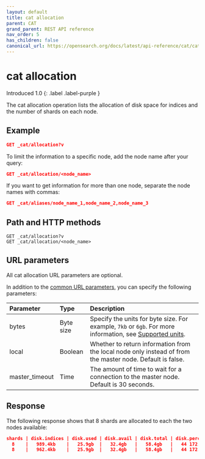 ```yaml
---
layout: default
title: cat allocation
parent: CAT
grand_parent: REST API reference
nav_order: 5
has_children: false
canonical_url: https://opensearch.org/docs/latest/api-reference/cat/cat-allocation/
---
```


# cat allocation
Introduced 1.0
{: .label .label-purple }

The cat allocation operation lists the allocation of disk space for indices and the number of shards on each node.

## Example

```json
GET _cat/allocation?v
```

To limit the information to a specific node, add the node name after your query:

```json
GET _cat/allocation/<node_name>
```

If you want to get information for more than one node, separate the node names with commas:

```json
GET _cat/aliases/node_name_1,node_name_2,node_name_3
```

## Path and HTTP methods

```
GET _cat/allocation?v
GET _cat/allocation/<node_name>
```

## URL parameters

All cat allocation URL parameters are optional.

In addition to the [common URL parameters]({{site.url}}{{site.baseurl}}/opensearch/rest-api/cat/index#common-url-parameters), you can specify the following parameters:

Parameter | Type | Description
:--- | :--- | :---
bytes | Byte size | Specify the units for byte size. For example, `7kb` or `6gb`. For more information, see [Supported units]({{site.url}}{{site.baseurl}}/opensearch/units/).
local | Boolean | Whether to return information from the local node only instead of from the master node. Default is false.
master_timeout | Time | The amount of time to wait for a connection to the master node. Default is 30 seconds.



## Response

The following response shows that 8 shards are allocated to each the two nodes available:

```json
shards | disk.indices | disk.used | disk.avail | disk.total | disk.percent host | ip          | node
  8    |   989.4kb    |   25.9gb  |   32.4gb   |   58.4gb   |   44 172.18.0.4   | 172.18.0.4  | odfe-node1
  8    |   962.4kb    |   25.9gb  |   32.4gb   |   58.4gb   |   44 172.18.0.3   | 172.18.0.3  | odfe-node2
```
